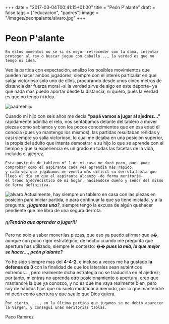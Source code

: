 +++
date = "2017-03-04T00:41:15+01:00"
title = "Peón P'alante"
draft = false
tags = ["educacion", "padres"]
image = "/images/peonpalante/alvaro.jpg"
+++

# Peon P'alante

    En estos momentos no se si es mejor retroceder con la dama, intentar proteger al rey o buscar jaque con caballo..., la verdad es que no tengo ni idea.

Veo la partida con expectación, analizo los posibles movimientos que pueden hacer ambos jugadores, siempre con el interés particular en que salga victorioso solo uno de ellos, procurando desde unos cinco metros de distancia dar fuerza moral -si la verdad sirve de algo en este deporte- ya que nada más puedo aportar desde la distancia, ni quiero, pues la verdad es que no tengo ni idea. 



![padreehijo](/images/peonpalante/padrehijo.jpg)

Cuando mi hijo con seis años me decía **"papá vamos a jugar al ajedrez..."** rápidamente admitía el reto, nos sentábamos delante del tablero a mover piezas como sabíamos y con los pocos conocimientos que en esa edad él conocía (pues yo mantengo los mismos), las partidas resultaban reñidas y casi siempre yo salía victorioso, lo cual me dejaba en una posición superior, la propia del adulto que intenta demostrar a su hijo lo que se aprende con el tiempo y que la experiencia es un grado en todas las facetas de la vida, incluido el ajedrez.
   
    Esta posición de tablero nº 1 de mi casa me duró poco, pues pude comprobar como el aspirante cada vez aprendía más rápido,
    y cada vez que jugábamos me vendía más difícil su derrota,hasta que llegó el día en que el aspirante alcanzo -de forma meritoria-
    el trono ajedrecístico de mi hogar, haciéndose dueño y señor del mismo de forma definitiva. 

![alvaro](/images/peonpalante/alvaro.jpg)
Actualmente, hay siempre un tablero en casa con las piezas en posición para iniciar partida, o para continuar la que ya tiene iniciada, y a la pregunta: ***¿jugamos una?***, siempre tengo la excusa de algún quehacer pendiente que me libra de una segura derrota.

##### ¡¡¡Tendría que aprender a jugar!!!

Pero no solo a saber mover las piezas, que eso ya puedo afirmar que s�, aunque con poco rigor estratégico; de hecho cuando me pregunta que apertura has utilizado, siempre le contesto: ***�� pues la mía, la que mejor se hacer..., peón p'alante?***


Yo he sido siempre mas del **4-4-2**, e incluso a veces me ha gustado **la defensa de 3** con la finalidad de que los laterales sean auténticos extremos..., 
pero realmente dicha estrategia no se traducirla en el ajedrez; por tanto, mientras no aprenda otro posicionamiento o apertura, creo que mantendré la que ya conozco, y no es que me vaya realmente bien, pero soy de hábitos fijos que no suelo modificar a menudo, por lo que mantendré mi peón como apertura y que sea lo que Dios quiera. 


    Por cierto, ..., en la última partida que jugamos se me debió aparecer la Virgen, y conseguí unas meritorias tablas. 


Paco Ramírez

    

